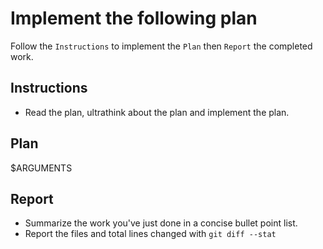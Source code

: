 # Implement the following plan

Follow the `Instructions` to implement the `Plan` then `Report` the completed work.

## Instructions

- Read the plan, ultrathink about the plan and implement the plan.

## Plan

$ARGUMENTS

## Report

- Summarize the work you've just done in a concise bullet point list.
- Report the files and total lines changed with `git diff --stat`
